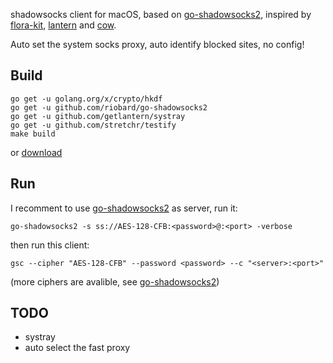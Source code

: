 
shadowsocks client for macOS, based on [go-shadowsocks2](https://github.com/riobard/go-shadowsocks2), 
inspired by [flora-kit](https://github.com/huacnlee/flora-kit), [lantern](https://github.com/getlantern) and [cow](https://github.com/cyfdecyf/cow).

Auto set the system socks proxy, auto identify blocked sites, no config!



## Build
```
go get -u golang.org/x/crypto/hkdf
go get -u github.com/riobard/go-shadowsocks2
go get -u github.com/getlantern/systray
go get -u github.com/stretchr/testify
make build
```
or [download](https://github.com/FTwOoO/go-shadowsocks-client/files/1799215/gsc.zip) 

## Run

I recomment to use [go-shadowsocks2](https://github.com/riobard/go-shadowsocks2) as server, run it:

```
go-shadowsocks2 -s ss://AES-128-CFB:<password>@:<port> -verbose
```

then run this client:

```
gsc --cipher "AES-128-CFB" --password <password> --c "<server>:<port>"
```

(more ciphers are avalible, see [go-shadowsocks2](https://github.com/riobard/go-shadowsocks2))

## TODO 
- systray
- auto select the fast proxy
